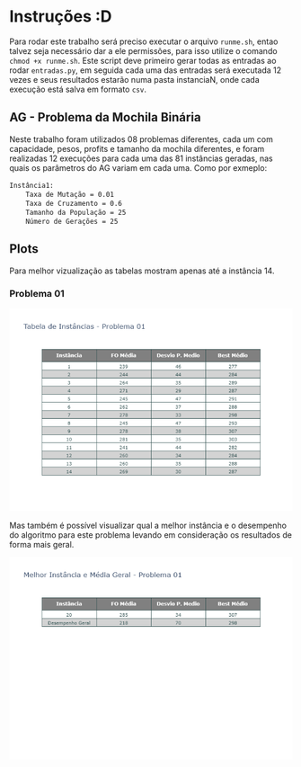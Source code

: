 # Instruções :D
Para rodar este trabalho será preciso executar o arquivo `runme.sh`, entao talvez seja necessário dar a ele permissões, para isso utilize o comando `chmod +x runme.sh`.
Este script deve primeiro gerar todas as entradas ao rodar `entradas.py`, em seguida cada uma das entradas será executada 12 vezes e seus resultados 
estarão numa pasta instanciaN, onde cada execução está salva em formato `csv`.

## AG - Problema da Mochila Binária  

Neste trabalho foram utilizados 08 problemas diferentes, cada um com capacidade, pesos, profits e tamanho da mochila diferentes, e foram realizadas
12 execuções para cada uma das 81 instâncias geradas, nas quais os parâmetros do AG variam em cada uma. Como por exmeplo: 

```
Instância1: 
	Taxa de Mutação = 0.01
	Taxa de Cruzamento = 0.6
	Tamanho da População = 25
	Número de Gerações = 25
``` 

## Plots

Para melhor vizualização as tabelas mostram apenas até a instância 14. 

### Problema 01 
![](https://github.com/Niehaus/algoritmos-bioinspirados/blob/master/Barbara-Tutorial3/datasets/01/resultados01/plot_media_table.png?raw=true)
 
Mas também é possível visualizar qual a melhor instância e o desempenho do algoritmo para este problema levando em consideração 
os resultados de forma mais geral.
 
![](https://github.com/Niehaus/algoritmos-bioinspirados/blob/master/Barbara-Tutorial3/datasets/01/resultados01/plot_best_inst.png)
